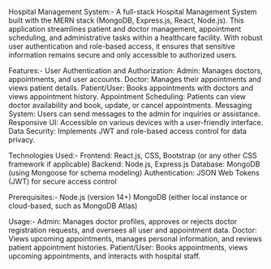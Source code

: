 Hospital Management System:-
A full-stack Hospital Management System built with the MERN stack (MongoDB, Express.js, React, Node.js). This application streamlines patient and doctor management, appointment scheduling, and administrative tasks within a healthcare facility. With robust user authentication and role-based access, it ensures that sensitive information remains secure and only accessible to authorized users.

Features:-
User Authentication and Authorization:
Admin: Manages doctors, appointments, and user accounts.
Doctor: Manages their appointments and views patient details.
Patient/User: Books appointments with doctors and views appointment history.
Appointment Scheduling:
Patients can view doctor availability and book, update, or cancel appointments.
Messaging System: Users can send messages to the admin for inquiries or assistance.
Responsive UI: Accessible on various devices with a user-friendly interface.
Data Security: Implements JWT and role-based access control for data privacy.

Technologies Used:-
Frontend: React.js, CSS, Bootstrap (or any other CSS framework if applicable)
Backend: Node.js, Express.js
Database: MongoDB (using Mongoose for schema modeling)
Authentication: JSON Web Tokens (JWT) for secure access control


Prerequisites:-
Node.js (version 14+)
MongoDB (either local instance or cloud-based, such as MongoDB Atlas)

Usage:-
Admin:
Manages doctor profiles, approves or rejects doctor registration requests, and oversees all user and appointment data.
Doctor:
Views upcoming appointments, manages personal information, and reviews patient appointment histories.
Patient/User:
Books appointments, views upcoming appointments, and interacts with hospital staff.
